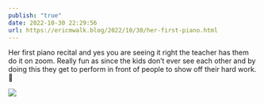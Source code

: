 ```yaml
---
publish: "true"
date: 2022-10-30 22:29:56
url: https://ericmwalk.blog/2022/10/30/her-first-piano.html
---
```


Her first piano recital and yes you are seeing it right the teacher has them do it on zoom.  Really fun as since the kids don’t ever see each other and by doing this they get to perform in front of people to show off their hard work. 🎹


![](https://ericmwalk.blog/uploads/2022/eaf9801849.jpg)